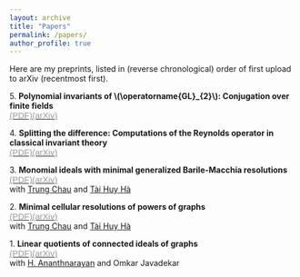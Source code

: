 ```yaml
---
layout: archive
title: "Papers"
permalink: /papers/
author_profile: true
---
```


Here are my preprints, listed in (reverse chronological) order of first upload to arXiv (recentmost first).
<!-- generated by /math/codes/papers_page_generator/generator.py -->

5\. <b>Polynomial invariants of \\(\operatorname{GL}_{2}\\): Conjugation over finite fields</b>  
<a href="maithani_conjugation"><span style="font-family: sans-serif, 'Open Sans';color: #999;font-size: 15px;">(PDF)</span></a><a href="https://arxiv.org/abs/2501.15080"><span style="font-family: sans-serif, 'Open Sans';color: #999;font-size: 15px;">(arXiv)</span></a>

4\. <b>Splitting the difference: Computations of the Reynolds operator in classical invariant theory</b>  
<a href="maithani_classical_reynolds"><span style="font-family: sans-serif, 'Open Sans';color: #999;font-size: 15px;">(PDF)</span></a><a href="https://arxiv.org/abs/2412.18841"><span style="font-family: sans-serif, 'Open Sans';color: #999;font-size: 15px;">(arXiv)</span></a>

3\. <b>Monomial ideals with minimal generalized Barile-Macchia resolutions</b>  
<a href="chau_ha_maithani_monomial_ideal_BM"><span style="font-family: sans-serif, 'Open Sans';color: #999;font-size: 15px;">(PDF)</span></a><a href="https://arxiv.org/abs/2412.11843"><span style="font-family: sans-serif, 'Open Sans';color: #999;font-size: 15px;">(arXiv)</span></a>  
with [Trung Chau](https://trungchaumath.github.io/) and [Tài Huy Hà](http://www.math.tulane.edu/~tai/)

2\. <b>Minimal cellular resolutions of powers of graphs</b>  
<a href="chau_ha_maithani_minimal_cellular_resolutions"><span style="font-family: sans-serif, 'Open Sans';color: #999;font-size: 15px;">(PDF)</span></a><a href="https://arxiv.org/abs/2404.04380"><span style="font-family: sans-serif, 'Open Sans';color: #999;font-size: 15px;">(arXiv)</span></a>  
with [Trung Chau](https://trungchaumath.github.io/) and [Tài Huy Hà](http://www.math.tulane.edu/~tai/)

1\. <b>Linear quotients of connected ideals of graphs</b>  
<a href="ananthnarayan_javadekar_maithani_linear_quotients_connected_ideals"><span style="font-family: sans-serif, 'Open Sans';color: #999;font-size: 15px;">(PDF)</span></a><a href="https://arxiv.org/abs/2401.01046"><span style="font-family: sans-serif, 'Open Sans';color: #999;font-size: 15px;">(arXiv)</span></a>  
with [H. Ananthnarayan](https://www.math.iitb.ac.in/~ananth/) and Omkar Javadekar

